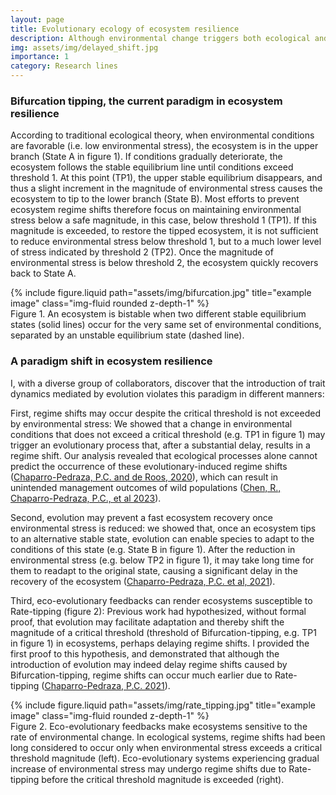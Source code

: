 ```yaml
---
layout: page
title: Evolutionary ecology of ecosystem resilience
description: Although environmental change triggers both ecological and evolutionary responses, the framework used to assess ecosystem resilience has lacked the evolutionary component thus far. To address this gap, I have developed the first generation of ecosystem resilience models that include evolutionary processes.
img: assets/img/delayed_shift.jpg
importance: 1
category: Research lines
---
```


### Bifurcation tipping, the current paradigm in ecosystem resilience

According to traditional ecological theory, when environmental conditions are favorable (i.e. low environmental stress), the ecosystem is in the upper branch (State A in figure 1). If conditions gradually deteriorate, the ecosystem follows the stable equilibrium line until conditions exceed threshold 1. At this point (TP1), the upper stable equilibrium disappears, and thus a slight increment in the magnitude of environmental stress causes the ecosystem to tip to the lower branch (State B). Most efforts to prevent ecosystem regime shifts therefore focus on maintaining environmental stress below a safe magnitude, in this case, below threshold 1 (TP1). If this magnitude is exceeded, to restore the tipped ecosystem, it is not sufficient to reduce environmental stress below threshold 1, but to a much lower level of stress indicated by threshold 2 (TP2). Once the magnitude of environmental stress is below threshold 2, the ecosystem quickly recovers back to State A.

<div class="row">
    <div class="col-sm mt-3 mt-md-0">
        {% include figure.liquid path="assets/img/bifurcation.jpg" title="example image" class="img-fluid rounded z-depth-1" %}
    </div>
</div>
<div class="caption">
    Figure 1. An ecosystem is bistable when two different stable equilibrium states (solid lines) occur for the very same set of environmental conditions, separated by an unstable equilibrium state (dashed line).
</div>

### A paradigm shift in ecosystem resilience

I, with a diverse group of collaborators, discover that the introduction of trait dynamics mediated by evolution violates this paradigm in different manners:

First, regime shifts may occur despite the critical threshold is not exceeded by environmental stress: We showed that a change in environmental conditions that does not exceed a critical threshold (e.g. TP1 in figure 1) may trigger an evolutionary process that, after a substantial delay, results in a regime shift. Our analysis revealed that ecological processes alone cannot predict the occurrence of these evolutionary-induced regime shifts (<a href="https://doi.org/10.1038/s41559-020-1110-0">Chaparro-Pedraza, P.C. and de Roos, 2020</a>), which can result in unintended management outcomes of wild populations (<a href="https://doi.org/10.1073/pnas.2307529120">Chen, R., Chaparro-Pedraza, P.C., et al 2023</a>).

Second, evolution may prevent a fast ecosystem recovery once environmental stress is reduced: we showed that, once an ecosystem tips to an alternative stable state, evolution can enable species to adapt to the conditions of this state (e.g. State B in figure 1). After the reduction in environmental stress (e.g. below TP2 in figure 1), it may take long time for them to readapt to the original state, causing a significant delay in the recovery of the ecosystem (<a href="https://doi.org/10.1086/716929">Chaparro-Pedraza, P.C. et al, 2021</a>).

Third, eco-evolutionary feedbacks can render ecosystems susceptible to Rate-tipping (figure 2): Previous work had hypothesized, without formal proof, that evolution may facilitate adaptation and thereby shift the magnitude of a critical threshold (threshold of Bifurcation-tipping, e.g. TP1 in figure 1) in ecosystems, perhaps delaying regime shifts. I provided the first proof to this hypothesis, and demonstrated that although the introduction of evolution may indeed delay regime shifts caused by Bifurcation-tipping, regime shifts can occur much earlier due to Rate-tipping (<a href="https://doi.org/10.1098/rspb.2021.1192">Chaparro-Pedraza, P.C. 2021</a>).

<div class="row">
    <div class="col-sm mt-3 mt-md-0">
        {% include figure.liquid path="assets/img/rate_tipping.jpg" title="example image" class="img-fluid rounded z-depth-1" %}
    </div>
</div>
<div class="caption">
    Figure 2. Eco-evolutionary feedbacks make ecosystems sensitive to the rate of environmental change. In ecological systems, regime shifts had been long considered to occur only when environmental stress exceeds a critical threshold magnitude (left). Eco-evolutionary systems experiencing gradual increase of environmental stress may undergo regime shifts due to Rate-tipping before the critical threshold magnitude is exceeded (right).
</div>
